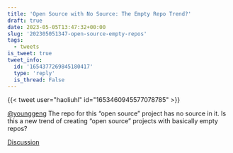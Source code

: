 ```yaml
---
title: 'Open Source with No Source: The Empty Repo Trend?'
draft: true
date: 2023-05-05T13:47:32+00:00
slug: '202305051347-open-source-empty-repos'
tags:
  - tweets
is_tweet: true
tweet_info:
  id: '1654377269845180417'
  type: 'reply'
  is_thread: False
---
```




{{< tweet user="haoliuhl" id="1653460945577078785" >}}

[@younggeng](https://x.com/younggeng) The repo for this “open source” project has no source in it. Is this a new trend of creating “open source” projects with basically empty repos?

[Discussion](https://x.com/sytelus/status/1654377269845180417)
